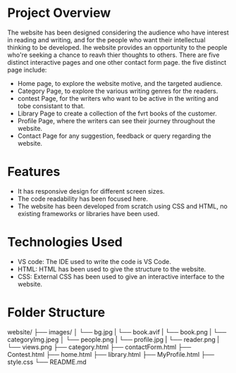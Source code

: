 # Project Overview
The website has been designed considering the audience who have interest in reading and writing, and for the people who want their intellectual thinking to be developed. Ihe website provides an opportunity to the people who're seeking a chance to reavh thier thoughts to others. 
There are five distinct interactive pages and one other contact form page. the five distinct page include:
- Home page, to explore the website motive, and the targeted audience.
- Category Page, to explore the various writing genres for the readers.
- contest Page,  for the writers who want to be active in the writing and tobe consistant to that.
- Library Page to create a collection of the fvrt books of the customer.
- Profile Page, where the writers can see their journey throughout the website.
- Contact Page for any suggestion, feedback or query regarding the website.
# Features
- It has responsive design for different screen sizes.
- The code readability has been focused here.
- The website has been developed from scratch using CSS and HTML, no existing frameworks or libraries have been used.
# Technologies Used
 - VS code: The IDE used to write the code is VS Code.
 - HTML: HTML has been used to give the structure to the website.
 - CSS: External CSS has been used to give an interactive interface to the website.
# Folder Structure
website/
├── images/ 
│   └── bg.jpg 
|   └── book.avif
|   └── book.png
|   └── categoryImg.jpeg 
│   └── people.png 
|   └── profile.jpg 
|   └── reader.png
|   └── views.png
├── category.html
├── contactForm.html 
├── Contest.html
├── home.html
├── library.html
├── MyProfile.html
├── style.css
└── README.md 
